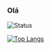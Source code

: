 ### Olá

<!--
**vagkaefer/vagkaefer** is a ✨ _special_ ✨ repository because its `README.md` (this file) appears on your GitHub profile.

Here are some ideas to get you started:

- 🔭 I’m currently working on ...
- 🌱 I’m currently learning ...
- 👯 I’m looking to collaborate on ...
- 🤔 I’m looking for help with ...
- 💬 Ask me about ...
- 📫 How to reach me: ...
- 😄 Pronouns: ...
- ⚡ Fun fact: ...
-->

 ![Status](https://github-readme-stats.vercel.app/api?username=vagkaefer&count_private=true&show_icons=true) 

<!-- [![trophy](https://github-profile-trophy.vercel.app/?username=vagkaefer)](https://github.com/ryo-ma/github-profile-trophy) -->

[![Top Langs](https://github-readme-stats.vercel.app/api/top-langs/?username=vagkaefer&layout=compact)](https://github.com/anuraghazra/github-readme-stats)
